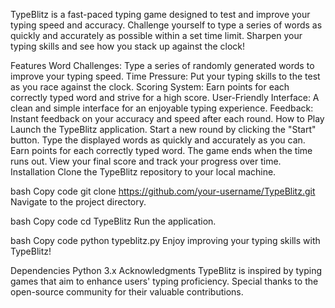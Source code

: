 TypeBlitz is a fast-paced typing game designed to test and improve your typing speed and accuracy. Challenge yourself to type a series of words as quickly and accurately as possible within a set time limit. Sharpen your typing skills and see how you stack up against the clock!

Features
Word Challenges: Type a series of randomly generated words to improve your typing speed.
Time Pressure: Put your typing skills to the test as you race against the clock.
Scoring System: Earn points for each correctly typed word and strive for a high score.
User-Friendly Interface: A clean and simple interface for an enjoyable typing experience.
Feedback: Instant feedback on your accuracy and speed after each round.
How to Play
Launch the TypeBlitz application.
Start a new round by clicking the "Start" button.
Type the displayed words as quickly and accurately as you can.
Earn points for each correctly typed word.
The game ends when the time runs out.
View your final score and track your progress over time.
Installation
Clone the TypeBlitz repository to your local machine.

bash
Copy code
git clone https://github.com/your-username/TypeBlitz.git
Navigate to the project directory.

bash
Copy code
cd TypeBlitz
Run the application.

bash
Copy code
python typeblitz.py
Enjoy improving your typing skills with TypeBlitz!

Dependencies
Python 3.x
Acknowledgments
TypeBlitz is inspired by typing games that aim to enhance users' typing proficiency. Special thanks to the open-source community for their valuable contributions.
